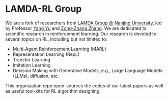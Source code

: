 # LAMDA-RL Group
We are a fork of researchers from [LAMDA Group @ Nanjing University](https://www.lamda.nju.edu.cn/MainPage.ashx), led by Professor [Yang Yu](https://www.lamda.nju.edu.cn/yuy) and [Zong-Zhang Zhang](https://www.lamda.nju.edu.cn/zhangzz). We are dedicated to scientific research in reinforcement learning. Our research is devoted to several topics on RL, including but not limited to:
+ Multi-Agent Reinforcement Learning (MARL)
+ Representation Learning (RepL)
+ Transfer Learning
+ Imitation Learning
+ Decision Making with Generative Models, e.g., Large Language Models (LLMs), diffusion, etc.

This organization repo open-sources the codes of our latest papers as well as useful tool-kits for RL algorithm designing. 
